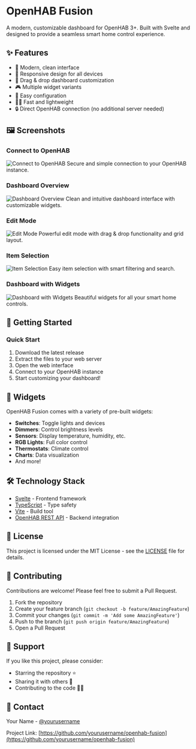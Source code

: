 # OpenHAB Fusion

A modern, customizable dashboard for OpenHAB 3+. Built with Svelte and designed to provide a seamless smart home control experience.

## ✨ Features

- 🎨 Modern, clean interface
- 📱 Responsive design for all devices
- 🎯 Drag & drop dashboard customization
- 🎮 Multiple widget variants
- 🔧 Easy configuration
- 🏃‍♂️ Fast and lightweight
- 🔒 Direct OpenHAB connection (no additional server needed)

## 🖼️ Screenshots

### Connect to OpenHAB
![Connect to OpenHAB](docs/assets/screenshot1.png)
Secure and simple connection to your OpenHAB instance.

### Dashboard Overview
![Dashboard Overview](docs/assets/screenshot2.png)
Clean and intuitive dashboard interface with customizable widgets.

### Edit Mode
![Edit Mode](docs/assets/screenshot3.png)
Powerful edit mode with drag & drop functionality and grid layout.

### Item Selection
![Item Selection](docs/assets/screenshot4.png)
Easy item selection with smart filtering and search.

### Dashboard with Widgets
![Dashboard with Widgets](docs/assets/screenshot5.png)
Beautiful widgets for all your smart home controls.

## 🚀 Getting Started

### Quick Start
1. Download the latest release
2. Extract the files to your web server
3. Open the web interface
4. Connect to your OpenHAB instance
5. Start customizing your dashboard!


## 🧩 Widgets

OpenHAB Fusion comes with a variety of pre-built widgets:

- **Switches**: Toggle lights and devices
- **Dimmers**: Control brightness levels
- **Sensors**: Display temperature, humidity, etc.
- **RGB Lights**: Full color control
- **Thermostats**: Climate control
- **Charts**: Data visualization
- And more!

## 🛠️ Technology Stack

- [Svelte](https://svelte.dev/) - Frontend framework
- [TypeScript](https://www.typescriptlang.org/) - Type safety
- [Vite](https://vitejs.dev/) - Build tool
- [OpenHAB REST API](https://www.openhab.org/docs/configuration/restdocs.html) - Backend integration

## 📝 License

This project is licensed under the MIT License - see the [LICENSE](LICENSE) file for details.

## 🤝 Contributing

Contributions are welcome! Please feel free to submit a Pull Request.

1. Fork the repository
2. Create your feature branch (`git checkout -b feature/AmazingFeature`)
3. Commit your changes (`git commit -m 'Add some AmazingFeature'`)
4. Push to the branch (`git push origin feature/AmazingFeature`)
5. Open a Pull Request

## 💖 Support

If you like this project, please consider:
- Starring the repository ⭐
- Sharing it with others 🔄
- Contributing to the code 👨‍💻

## 📧 Contact

Your Name - [@yourusername](https://twitter.com/yourusername)

Project Link: [https://github.com/yourusername/openhab-fusion](https://github.com/yourusername/openhab-fusion)